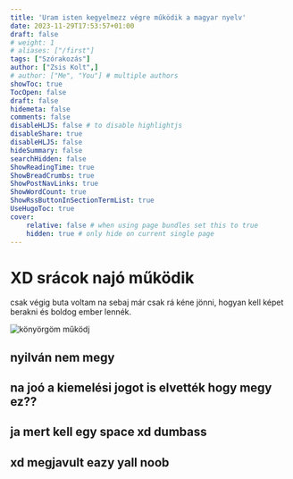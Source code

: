 ```yaml
---
title: 'Uram isten kegyelmezz végre működik a magyar nyelv'
date: 2023-11-29T17:53:57+01:00
draft: false
# weight: 1
# aliases: ["/first"]
tags: ["Szórakozás"]
author: ["Zsis Kolt",]
# author: ["Me", "You"] # multiple authors
showToc: true
TocOpen: false
draft: false
hidemeta: false
comments: false
disableHLJS: false # to disable highlightjs
disableShare: true
disableHLJS: false
hideSummary: false
searchHidden: false
ShowReadingTime: true
ShowBreadCrumbs: true
ShowPostNavLinks: true
ShowWordCount: true
ShowRssButtonInSectionTermList: true
UseHugoToc: true
cover:
    relative: false # when using page bundles set this to true
    hidden: true # only hide on current single page
---
```

# XD srácok najó működik
csak végig buta voltam na sebaj 
már csak rá kéne jönni, hogyan kell képet berakni és boldog ember lennék.

![könyörgöm működj](/imgs/en.png "Ez én amikor műdöknek a képek")

## nyilván nem megy

## na joó a kiemelési jogot is elvették hogy megy ez??
## ja mert kell egy space xd dumbass
## xd megjavult eazy yall noob